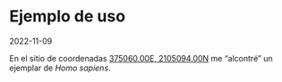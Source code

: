 Ejemplo de uso
================
2022-11-09

En el sitio de coordenadas [375060.00E,
2105094.00N](https://maps.google.com/maps/place/19.0347437179566,-70.1872588936377/@19.0347437179566,-70.1872588936377,15z/data=!3m1!1e3)
me “alcontré” un ejemplar de *Homo sapiens*.

